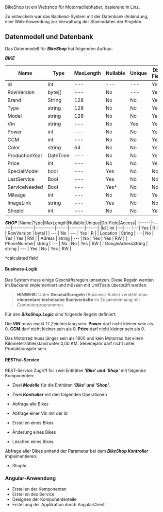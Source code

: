 



BikeShop ist ein Webshop für Motorradliebhaber, basierend in Linz.


Zu entwickeln war das Backend-System mit der Datenbank-Anbindung, eine Web-Anwendung zur Verwaltung der Stammdaten der Projekte.



## Datenmodell und Datenbank

Das Datenmodell für ***BikeShop*** hat folgenden Aufbau:


***BIKE***

|Name|Type|MaxLength|Nullable|Unique|Db-Field|Access|
|------|------|-----------|----------|------|--------|------|
|Id | int |---|---  |---|  Yes | R |
 | RowVersion | byte[] | --- | No | --- |  Yes | R |
 | Brand | String | 128 | No |  No | Yes | RW |
  | Type | string | 128 | No | No | Yes | RW |
  | Model | string | 128 | No | No | Yes | RW |
  | Vin | string | --- | No | Yes | Yes | RW |
  | Power | int | --- | No | No | Yes | RW |
  | CCM | int | --- | No | No | Yes | RW |
  | Color | string | 64 | No | No | Yes | RW |
  | ProductionYear | DateTime | --- | No | No | Yes | RW |
  | Price | int | --- | No | No | Yes | RW |
  | SpecialModel | bool | --- | Yes | No | No | RW |
  | LastService | Bool | --- | Yes | No | No | RW |
  | ServiceNeeded | Bool | --- | Yes* | No | No | RW |
  | Mileage | int | --- | No | No | Yes | RW |
 | ImageLink | string | --- | Yes | No | No | RW |
  | ShopId | int | --- | No | No | Yes | RW |


***SHOP***
|Name|Type|MaxLength|Nullable|Unique|Db-Field|Access|
|------|------|-----------|----------|------|--------|------|
|Id | int |---|---  |---|  Yes | R |
 | RowVersion | byte[] | --- | No | --- |  Yes | R |
 | Location | String | ---| No |  Yes | Yes | RW |
  | Adress | string | --- | No | Yes | Yes | RW |
  | PhoneNumber| string | --- | No | No | Yes | RW |
  | GoogleAdressString | string | --- | Yes | No | Yes | RW |


*calculated field


#### Business-Logik

Das System muss einige Geschäftsregeln umsetzen. Diese Regeln werden im Backend implementiert und müssen mit UnitTests überprüft werden.

> **HINWEIS:** Unter **Geschäftsregeln** (Business-Rules) versteht man **elementare technische Sachverhalte** im Zusammenhang mit Computerprogrammen.

Für den ***BikeShop.Logic*** sind folgende Regeln definiert:

Die **VIN** muss exakt 17 Zeichen lang sein.
**Power** darf nicht kleiner sein als 0.
**CCM** darf nicht kleiner sein als 0.
**Price** darf nicht kleiner sein als 0.

Das Motorrad muss jünger sein als 1900 und kein Motorrad hat einen Kilometerzählerstand unter 0,00 KM. Servicejahr darf nicht unter Produktionsjahr sein.


#### RESTful-Service

REST-Service Zugriff für zwei Entitäten ***'Bike' und 'Shop'*** mit folgende Komponenten:

- Zwei ***Modelle*** für die Entitäten ***'Bike' und 'Shop'***.

- Zwei ***Kontroller*** mit den folgenden Operationen

- Abfrage alle Bikes

- Abfrage einer Vin mit der Id

- Erstellen eines Bikes

- Änderung eines Bikes

- Löschen eines Bikes

 Abfrage aller Bikes anhand der Parameter bei dem ***BikeShop Kontroller*** implementieren:

- ShopId

### Angular-Anwendung


- Erstellen der Komponenten
- Erstellen des Service
- Designen der Komponententeile
- Erstellung der Applikation durch AngularClient


